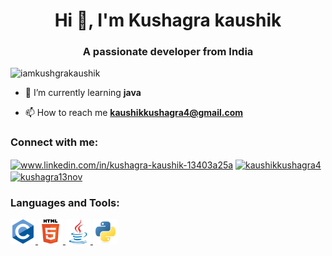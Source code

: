 <h1 align="center">Hi 👋, I'm Kushagra kaushik</h1>
<h3 align="center">A passionate developer from India</h3>

<p align="left"> <img src="https://komarev.com/ghpvc/?username=iamkushgrakaushik&label=Profile%20views&color=0e75b6&style=flat" alt="iamkushgrakaushik" /> </p>

- 🌱 I’m currently learning **java**

- 📫 How to reach me **kaushikkushagra4@gmail.com**

<h3 align="left">Connect with me:</h3>
<p align="left">
<a href="https://linkedin.com/in/www.linkedin.com/in/kushagra-kaushik-13403a25a" target="blank"><img align="center" src="https://raw.githubusercontent.com/rahuldkjain/github-profile-readme-generator/master/src/images/icons/Social/linked-in-alt.svg" alt="www.linkedin.com/in/kushagra-kaushik-13403a25a" height="30" width="40" /></a>
<a href="https://www.hackerrank.com/kaushikkushagra4" target="blank"><img align="center" src="https://raw.githubusercontent.com/rahuldkjain/github-profile-readme-generator/master/src/images/icons/Social/hackerrank.svg" alt="kaushikkushagra4" height="30" width="40" /></a>
<a href="https://www.leetcode.com/kushagra13nov" target="blank"><img align="center" src="https://raw.githubusercontent.com/rahuldkjain/github-profile-readme-generator/master/src/images/icons/Social/leet-code.svg" alt="kushagra13nov" height="30" width="40" /></a>
</p>

<h3 align="left">Languages and Tools:</h3>
<p align="left"> <a href="https://www.cprogramming.com/" target="_blank" rel="noreferrer"> <img src="https://raw.githubusercontent.com/devicons/devicon/master/icons/c/c-original.svg" alt="c" width="40" height="40"/> </a> <a href="https://www.w3.org/html/" target="_blank" rel="noreferrer"> <img src="https://raw.githubusercontent.com/devicons/devicon/master/icons/html5/html5-original-wordmark.svg" alt="html5" width="40" height="40"/> </a> <a href="https://www.java.com" target="_blank" rel="noreferrer"> <img src="https://raw.githubusercontent.com/devicons/devicon/master/icons/java/java-original.svg" alt="java" width="40" height="40"/> </a> <a href="https://www.python.org" target="_blank" rel="noreferrer"> <img src="https://raw.githubusercontent.com/devicons/devicon/master/icons/python/python-original.svg" alt="python" width="40" height="40"/> </a> </p>
